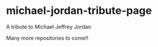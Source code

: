 # michael-jordan-tribute-page
A tribute to Michael Jeffrey Jordan

Many more repositories to come!!
